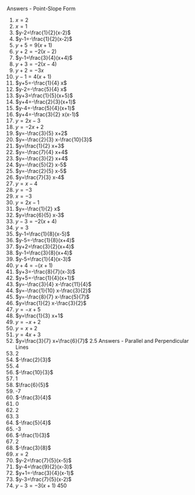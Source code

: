 Answers - Point-Slope Form
1) $x=2$
2) $x=1$
3) $y-2=\frac{1}{2}(x-2)$
4) $y-1=-\frac{1}{2}(x-2)$
5) $y+5=9(x+1)$
6) $y+2=-2(x-2)$
7) $y-1=\frac{3}{4}(x+4)$
8) $y+3=-2(x-4)$
9) $y+2=-3 x$
10) $y-1=4(x+1)$
11) $y+5=-\frac{1}{4} x$
12) $y-2=-\frac{5}{4} x$
13) $y+3=\frac{1}{5}(x+5)$
14) $y+4=-\frac{2}{3}(x+1)$
15) $y-4=-\frac{5}{4}(x+1)$
16) $y+4=-\frac{3}{2} x(x-1)$
17) $y=2 x-3$
18) $y=-2 x+2$
19) $y=-\frac{3}{5} x+2$
20) $y=-\frac{2}{3} x-\frac{10}{3}$
21) $y=\frac{1}{2} x+3$
22) $y=-\frac{7}{4} x+4$
23) $y=-\frac{3}{2} x+4$
24) $y=-\frac{5}{2} x-5$
25) $y=-\frac{2}{5} x-5$
26) $y=\frac{7}{3} x-4$
27) $y=x-4$
28) $y=-3$
29) $x=-3$
30) $y=2 x-1$
31) $y=-\frac{1}{2} x$
32) $y=\frac{6}{5} x-3$
33) $y-3=-2(x+4)$
34) $y=3$
35) $y-1=\frac{1}{8}(x-5)$
36) $y-5=-\frac{1}{8}(x+4)$
37) $y+2=\frac{3}{2}(x+4)$
38) $y-1=\frac{3}{8}(x+4)$
39) $y-5=\frac{1}{4}(x-3)$
40) $y+4=-(x+1)$
41) $y+3=-\frac{8}{7}(x-3)$
42) $y+5=-\frac{1}{4}(x+1)$
43) $y=-\frac{3}{4} x-\frac{11}{4}$
44) $y=-\frac{1}{10} x-\frac{3}{2}$
45) $y=-\frac{8}{7} x-\frac{5}{7}$
46) $y=\frac{1}{2} x-\frac{3}{2}$
47) $y=-x+5$
48) $y=\frac{1}{3} x+1$
49) $y=-x+2$
50) $y=x+2$
51) $y=4 x+3$
52) $y=\frac{3}{7} x+\frac{6}{7}$
2.5
Answers - Parallel and Perpendicular Lines
1) 2
2) $-\frac{2}{3}$
3) 4
4) $-\frac{10}{3}$
5) 1
6) $\frac{6}{5}$
7) -7
8) $-\frac{3}{4}$
9) 0
10) 2
11) 3
12) $-\frac{5}{4}$
13) -3
14) $-\frac{1}{3}$
15) 2
16) $-\frac{3}{8}$
17) $x=2$
18) $y-2=\frac{7}{5}(x-5)$
19) $y-4=\frac{9}{2}(x-3)$
20) $y+1=-\frac{3}{4}(x-1)$
21) $y-3=\frac{7}{5}(x-2)$
22) $y-3=-3(x+1)$
450